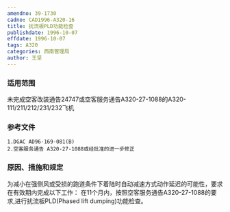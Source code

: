 ```yaml
---
amendno: 39-1730
cadno: CAD1996-A320-16
title: 扰流板PLD功能检查
publishdate: 1996-10-07
effdate: 1996-10-07
tags: A320
categories: 西南管理局
author: 王坚
---
```


### 适用范围 
未完成空客改装通告24747或空客服务通告A320-27-1088的A320-111/211/212/231/232飞机

### 参考文件
    1.DGAC AD96-169-081(B)
    2.空客服务通告 A320-27-1088或经批准的进一步修正

### 原因、措施和规定 
为减小在强侧风或受损的跑道条件下着陆时自动减速方式动作延迟的可能性，要求在有效期内完成以下工作： 
    在11个月内，按照空客服务通告A320-27-1088的要求,进行扰流板PLD(Phased lift dumping)功能检查。
